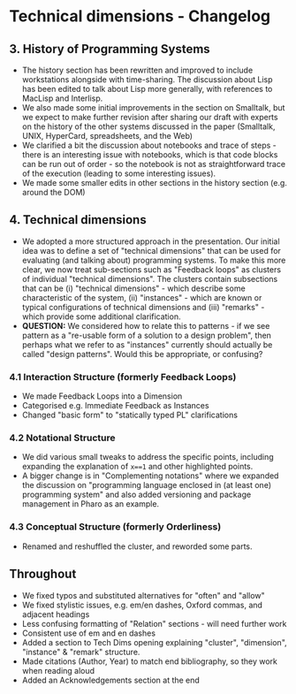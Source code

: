# Technical dimensions - Changelog

## 3. History of Programming Systems
* The history section has been rewritten and improved to include workstations alongside with time-sharing. The discussion about Lisp has been edited to talk about Lisp more generally, with references to MacLisp and Interlisp.
* We also made some initial improvements in the section on Smalltalk, but we expect to make further revision after sharing our draft with experts on the history of the other systems discussed in the paper (Smalltalk, UNIX, HyperCard, spreadsheets, and the Web)
* We clarified a bit the discussion about notebooks and trace of steps - there is an interesting issue with notebooks, which is that code blocks can be run out of order - so the notebook is not as straightforward trace of the execution (leading to some interesting issues).
* We made some smaller edits in other sections in the history section (e.g. around the DOM)

## 4. Technical dimensions
* We adopted a more structured approach in the presentation. Our initial idea was to define a set of "technical dimensions" that can be used for evaluating (and talking about) programming systems. To make this more clear, we now treat sub-sections such as "Feedback loops" as clusters of individual "technical dimensions". The clusters contain subsections that can be (i) "technical dimensions" - which describe some characteristic of the system, (ii) "instances" - which are known or typical configurations of technical dimensions and (iii) "remarks" - which provide some additional clarification.
* **QUESTION:** We considered how to relate this to patterns - if we see pattern as a "re-usable form of a solution to a design problem", then perhaps what we refer to as "instances" currently should actually be called "design patterns". Would this be appropriate, or confusing?

### 4.1 Interaction Structure (formerly Feedback Loops)
* We made Feedback Loops into a Dimension
* Categorised e.g. Immediate Feedback as Instances
* Changed "basic form" to "statically typed PL" clarifications

### 4.2 Notational Structure
* We did various small tweaks to address the specific points, including expanding the explanation of `x==1` and other highlighted points.
* A bigger change is in "Complementing notations" where we expanded the discussion on "programming language enclosed in (at least one) programming system" and also added versioning and package management in Pharo as an example.

### 4.3 Conceptual Structure (formerly Orderliness)
* Renamed and reshuffled the cluster, and reworded some parts.

## Throughout
* We fixed typos and substituted alternatives for "often" and "allow"
* We fixed stylistic issues, e.g. em/en dashes, Oxford commas, and adjacent headings
* Less confusing formatting of "Relation" sections - will need further work
* Consistent use of em and en dashes
* Added a section to Tech Dims opening explaining "cluster", "dimension", "instance" & "remark" structure.
* Made citations (Author, Year) to match end bibliography, so they work when reading aloud
* Added an Acknowledgements section at the end

